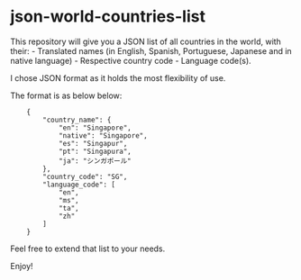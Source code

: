 # json-world-countries-list
This repository will give you a JSON list of all countries in the world, with their:
    - Translated names (in English, Spanish, Portuguese, Japanese and in native language) 
    - Respective country code
    - Language code(s).

I chose JSON format as it holds the most flexibility of use.

The format is as below below:
```
    {
        "country_name": {
            "en": "Singapore",
            "native": "Singapore",
            "es": "Singapur",
            "pt": "Singapura",
            "ja": "シンガポール"
        },
        "country_code": "SG",
        "language_code": [
            "en",
            "ms",
            "ta",
            "zh"
        ]
    }
```

Feel free to extend that list to your needs.

Enjoy!
